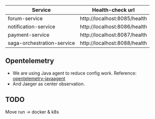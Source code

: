 | Service                    | Health-check url             |
|----------------------------|------------------------------|
| forum-service              | http://localhost:8085/health |
| notification-service       | http://localhost:8086/health |
| payment-service            | http://localhost:8087/health |
| saga-orchestration-service | http://localhost:8088/health |

## Opentelemetry

- We are using Java agent to reduce config work. Reference: [opentelemetry-javaagent](https://github.com/open-telemetry/opentelemetry-java-instrumentation)
- And Jaeger as center observation.

## TODO
Move run -> docker & k8s